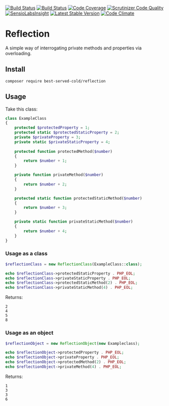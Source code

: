 [![Build Status](https://travis-ci.org/nark3d/Reflection.svg?branch=master)](https://travis-ci.org/nark3d/Reflection)
[![Build Status](https://scrutinizer-ci.com/g/nark3d/Reflection/badges/build.png?b=master)](https://scrutinizer-ci.com/g/nark3d/Reflection/build-status/master)
[![Code Coverage](https://scrutinizer-ci.com/g/nark3d/Reflection/badges/coverage.png?b=master)](https://scrutinizer-ci.com/g/nark3d/Reflection/?branch=master)
[![Scrutinizer Code Quality](https://scrutinizer-ci.com/g/nark3d/Reflection/badges/quality-score.png?b=master)](https://scrutinizer-ci.com/g/nark3d/Reflection/?branch=master)
[![SensioLabsInsight](https://insight.sensiolabs.com/projects/4c0863ee-8947-468c-9b7e-165704e98c5f/mini.png)](https://insight.sensiolabs.com/projects/4c0863ee-8947-468c-9b7e-165704e98c5f)
[![Latest Stable Version](https://img.shields.io/packagist/v/best-served-cold/reflection.svg)](https://packagist.org/packages/best-served-cold/reflection)
[![Code Climate](https://codeclimate.com/github/nark3d/Reflection/badges/gpa.svg)](https://codeclimate.com/github/nark3d/Reflection)

# Reflection

A simple way of interrogating private methods and properties via overloading.

## Install
```shell
composer require best-served-cold/reflection
```

## Usage 
Take this class:
```php
class ExampleClass
{
    protected $protectedProperty = 1;
    protected static $protectedStaticProperty = 2;
    private $privateProperty = 3;
    private static $privateStaticProperty = 4;
    
    protected function protectedMethod($number)
    {
        return $number + 1;
    }

    private function privateMethod($number)
    {
        return $number + 2;
    }

    protected static function protectedStaticMethod($number)
    {
        return $number + 3;
    }

    private static function privateStaticMethod($number)
    {
        return $number + 4;
    }
}
```

### Usage as a class
```php
$reflectionClass = new ReflectionClass(ExampleClass::class);

echo $reflectionClass->protectedStaticProperty . PHP_EOL;
echo $reflectionClass->privateStaticProperty . PHP_EOL;
echo $reflectionClass->protectedStaticMethod(2) . PHP_EOL;
echo $reflectionClass->privateStaticMethod(4) . PHP_EOL;
```

Returns:
```shell
2
4
5
8

```

### Usage as an object

```php
$reflectionObject = new ReflectionObject(new Exampleclass);

echo $reflectionObject->protectedProperty . PHP_EOL;
echo $reflectionObject->privateProperty . PHP_EOL;
echo $reflectionObject->protectedMethod(2) . PHP_EOL;
echo $reflectionObject->privateMethod(4) . PHP_EOL;

```

Returns:
```shell
1
3
3
6
```

